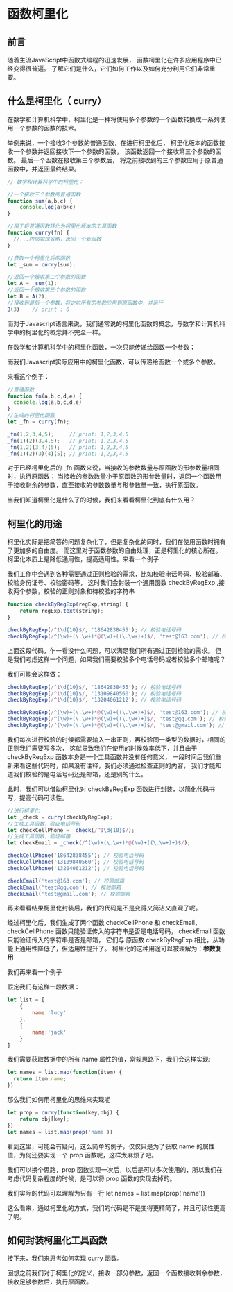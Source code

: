 # 函数柯里化

## 前言

随着主流JavaScript中函数式编程的迅速发展，
函数柯里化在许多应用程序中已经变得很普遍。
了解它们是什么，它们如何工作以及如何充分利用它们非常重要。


## 什么是柯里化（ curry）

在数学和计算机科学中，柯里化是一种将使用多个参数的一个函数转换成一系列使用一个参数的函数的技术。

举例来说，一个接收3个参数的普通函数，在进行柯里化后，
柯里化版本的函数接收一个参数并返回接收下一个参数的函数，
该函数返回一个接收第三个参数的函数。
最后一个函数在接收第三个参数后，
将之前接收到的三个参数应用于原普通函数中，并返回最终结果。

```javascript
// 数学和计算科学中的柯里化：

//一个接收三个参数的普通函数
function sum(a,b,c) {
    console.log(a+b+c)
}

//用于将普通函数转化为柯里化版本的工具函数
function curry(fn) {
  //...内部实现省略，返回一个新函数
}

//获取一个柯里化后的函数
let _sum = curry(sum);

//返回一个接收第二个参数的函数
let A = _sum(1);
//返回一个接收第三个参数的函数
let B = A(2);
//接收到最后一个参数，将之前所有的参数应用到原函数中，并运行
B(3)    // print : 6
```

而对于Javascript语言来说，我们通常说的柯里化函数的概念，与数学和计算机科学中的柯里化的概念并不完全一样。

在数学和计算机科学中的柯里化函数，一次只能传递给函数一个参数；

而我们Javascript实际应用中的柯里化函数，可以传递给函数一个或多个参数。

来看这个例子：
```javascript
//普通函数
function fn(a,b,c,d,e) {
  console.log(a,b,c,d,e)
}
//生成的柯里化函数
let _fn = curry(fn);

_fn(1,2,3,4,5);     // print: 1,2,3,4,5
_fn(1)(2)(3,4,5);   // print: 1,2,3,4,5
_fn(1,2)(3,4)(5);   // print: 1,2,3,4,5
_fn(1)(2)(3)(4)(5); // print: 1,2,3,4,5
```

对于已经柯里化后的 _fn 函数来说，当接收的参数数量与原函数的形参数量相同时，执行原函数；
当接收的参数数量小于原函数的形参数量时，返回一个函数用于接收剩余的参数，直至接收的参数数量与形参数量一致，执行原函数。


当我们知道柯里化是什么了的时候，我们来看看柯里化到底有什么用？

## 柯里化的用途

柯里化实际是把简答的问题复杂化了，但是复杂化的同时，我们在使用函数时拥有了更加多的自由度。
而这里对于函数参数的自由处理，正是柯里化的核心所在。
柯里化本质上是降低通用性，提高适用性。来看一个例子：

我们工作中会遇到各种需要通过正则检验的需求，比如校验电话号码、校验邮箱、校验身份证号、校验密码等，
这时我们会封装一个通用函数 checkByRegExp ,接收两个参数，校验的正则对象和待校验的字符串
```javascript
function checkByRegExp(regExp,string) {
    return regExp.text(string);  
}

checkByRegExp(/^1\d{10}$/, '18642838455'); // 校验电话号码
checkByRegExp(/^(\w)+(\.\w+)*@(\w)+((\.\w+)+)$/, 'test@163.com'); // 校验邮箱
```

上面这段代码，乍一看没什么问题，可以满足我们所有通过正则检验的需求。
但是我们考虑这样一个问题，如果我们需要校验多个电话号码或者校验多个邮箱呢？

我们可能会这样做：
```javascript
checkByRegExp(/^1\d{10}$/, '18642838455'); // 校验电话号码
checkByRegExp(/^1\d{10}$/, '13109840560'); // 校验电话号码
checkByRegExp(/^1\d{10}$/, '13204061212'); // 校验电话号码

checkByRegExp(/^(\w)+(\.\w+)*@(\w)+((\.\w+)+)$/, 'test@163.com'); // 校验邮箱
checkByRegExp(/^(\w)+(\.\w+)*@(\w)+((\.\w+)+)$/, 'test@qq.com'); // 校验邮箱
checkByRegExp(/^(\w)+(\.\w+)*@(\w)+((\.\w+)+)$/, 'test@gmail.com'); // 校验邮箱
```

我们每次进行校验的时候都需要输入一串正则，再校验同一类型的数据时，相同的正则我们需要写多次，
这就导致我们在使用的时候效率低下，并且由于 checkByRegExp 函数本身是一个工具函数并没有任何意义，
一段时间后我们重新来看这些代码时，如果没有注释，我们必须通过检查正则的内容，
我们才能知道我们校验的是电话号码还是邮箱，还是别的什么。

此时，我们可以借助柯里化对 checkByRegExp 函数进行封装，以简化代码书写，提高代码可读性。
```javascript
//进行柯里化
let _check = curry(checkByRegExp);
//生成工具函数，验证电话号码
let checkCellPhone = _check(/^1\d{10}$/);
//生成工具函数，验证邮箱
let checkEmail = _check(/^(\w)+(\.\w+)*@(\w)+((\.\w+)+)$/);

checkCellPhone('18642838455'); // 校验电话号码
checkCellPhone('13109840560'); // 校验电话号码
checkCellPhone('13204061212'); // 校验电话号码

checkEmail('test@163.com'); // 校验邮箱
checkEmail('test@qq.com'); // 校验邮箱
checkEmail('test@gmail.com'); // 校验邮箱
```
再来看看结果柯里化封装后，我们的代码是不是变得又简洁又直观了呢。

经过柯里化后，我们生成了两个函数 checkCellPhone 和 checkEmail，
checkCellPhone 函数只能验证传入的字符串是否是电话号码，
checkEmail 函数只能验证传入的字符串是否是邮箱，
它们与 原函数 checkByRegExp 相比，从功能上通用性降低了，但适用性提升了。
柯里化的这种用途可以被理解为：**参数复用**

我们再来看一个例子

假定我们有这样一段数据：
```javascript
let list = [
    {
        name:'lucy'
    },
    {
        name:'jack'
    }
]
```
我们需要获取数据中的所有 name 属性的值，常规思路下，我们会这样实现:
```javascript
let names = list.map(function(item) {
  return item.name;
})
```
那么我们如何用柯里化的思维来实现呢
```javascript
let prop = curry(function(key,obj) {
    return obj[key];
})
let names = list.map(prop('name'))
```

看到这里，可能会有疑问，这么简单的例子，仅仅只是为了获取 name 的属性值，为何还要实现一个 prop 函数呢，这样太麻烦了吧。

我们可以换个思路，prop 函数实现一次后，以后是可以多次使用的，所以我们在考虑代码复杂程度的时候，是可以将 prop 函数的实现去掉的。

我们实际的代码可以理解为只有一行 let names = list.map(prop('name'))

这么看来，通过柯里化的方式，我们的代码是不是变得更精简了，并且可读性更高了呢。

## 如何封装柯里化工具函数

接下来，我们来思考如何实现 curry 函数。

回想之前我们对于柯里化的定义，接收一部分参数，返回一个函数接收剩余参数，接收足够参数后，执行原函数。












